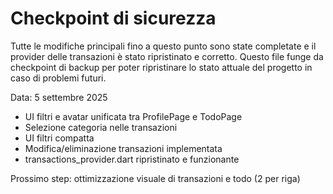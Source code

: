 # Checkpoint di sicurezza

Tutte le modifiche principali fino a questo punto sono state completate e il provider delle transazioni è stato ripristinato e corretto. Questo file funge da checkpoint di backup per poter ripristinare lo stato attuale del progetto in caso di problemi futuri.

Data: 5 settembre 2025

- UI filtri e avatar unificata tra ProfilePage e TodoPage
- Selezione categoria nelle transazioni
- UI filtri compatta
- Modifica/eliminazione transazioni implementata
- transactions_provider.dart ripristinato e funzionante

Prossimo step: ottimizzazione visuale di transazioni e todo (2 per riga)
